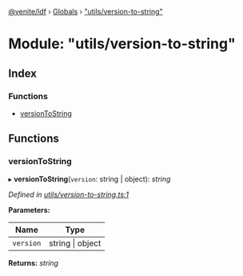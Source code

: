 [@venite/ldf](../README.md) › [Globals](../globals.md) › ["utils/version-to-string"](_utils_version_to_string_.md)

# Module: "utils/version-to-string"

## Index

### Functions

* [versionToString](_utils_version_to_string_.md#versiontostring)

## Functions

###  versionToString

▸ **versionToString**(`version`: string | object): *string*

*Defined in [utils/version-to-string.ts:1](https://github.com/gbj/venite/blob/1349d9db/ldf/src/utils/version-to-string.ts#L1)*

**Parameters:**

Name | Type |
------ | ------ |
`version` | string &#124; object |

**Returns:** *string*
